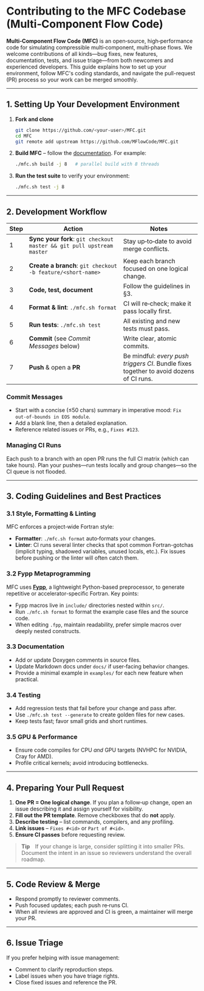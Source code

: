 # Contributing to the MFC Codebase (Multi‑Component Flow Code)

**Multi‑Component Flow Code (MFC)** is an open‑source, high‑performance code for simulating compressible multi‑component, multi‑phase flows.
We welcome contributions of all kinds—bug fixes, new features, documentation, tests, and issue triage—from both newcomers and experienced developers.
This guide explains how to set up your environment, follow MFC's coding standards, and navigate the pull-request (PR) process so your work can be merged smoothly.

---

## 1. Setting Up Your Development Environment

1. **Fork and clone**
   ```bash
   git clone https://github.com/<your‑user>/MFC.git
   cd MFC
   git remote add upstream https://github.com/MFlowCode/MFC.git
   ```
2. **Build MFC** – follow the [documentation](https://mflowcode.github.io/documentation/md_getting-started.html). For example:
   ```bash
   ./mfc.sh build -j 8   # parallel build with 8 threads
   ```
3. **Run the test suite** to verify your environment:
   ```bash
   ./mfc.sh test -j 8
   ```

---

## 2. Development Workflow

| Step | Action | Notes |
|------|--------|-------|
| 1 | **Sync your fork**: `git checkout master && git pull upstream master` | Stay up‑to‑date to avoid merge conflicts. |
| 2 | **Create a branch**: `git checkout -b feature/<short‑name>` | Keep each branch focused on one logical change. |
| 3 | **Code, test, document** | Follow the guidelines in §3. |
| 4 | **Format & lint**: `./mfc.sh format` | CI will re‑check; make it pass locally first. |
| 5 | **Run tests**: `./mfc.sh test` | All existing and new tests must pass. |
| 6 | **Commit** (see *Commit Messages* below) | Write clear, atomic commits. |
| 7 | **Push** & open a **PR** | Be mindful: *every push triggers CI*. Bundle fixes together to avoid dozens of CI runs. |

### Commit Messages

- Start with a concise (≤50 chars) summary in imperative mood: `Fix out‑of‑bounds in EOS module`.
- Add a blank line, then a detailed explanation.
- Reference related issues or PRs, e.g., `Fixes #123`.

### Managing CI Runs

Each push to a branch with an open PR runs the full CI matrix (which can take hours).
Plan your pushes—run tests locally and group changes—so the CI queue is not flooded.

---

## 3. Coding Guidelines and Best Practices

### 3.1 Style, Formatting & Linting
MFC enforces a project‑wide Fortran style:
- **Formatter**: `./mfc.sh format` auto‑formats your changes.
- **Linter**: CI runs several linter checks that spot common Fortran-gotchas (implicit typing, shadowed variables, unused locals, etc.). Fix issues before pushing or the linter will often catch them.

### 3.2 Fypp Metaprogramming

MFC uses [**Fypp**](https://github.com/aradi/fypp), a lightweight Python-based preprocessor, to generate repetitive or accelerator-specific Fortran.
Key points:
- Fypp macros live in `include/` directories nested within `src/`.
- Run `./mfc.sh format` to format the example case files and the source code.
- When editing `.fpp`, maintain readability, prefer simple macros over deeply nested constructs.

### 3.3 Documentation

- Add or update Doxygen comments in source files.
- Update Markdown docs under `docs/` if user‑facing behavior changes.
- Provide a minimal example in `examples/` for each new feature when practical.

### 3.4 Testing

- Add regression tests that fail before your change and pass after.
- Use `./mfc.sh test --generate` to create golden files for new cases.
- Keep tests fast; favor small grids and short runtimes.

### 3.5 GPU & Performance

- Ensure code compiles for CPU *and* GPU targets (NVHPC for NVIDIA, Cray for AMD).
- Profile critical kernels; avoid introducing bottlenecks.

---

## 4. Preparing Your Pull Request

1. **One PR = One logical change**. If you plan a follow‑up change, open an issue describing it and assign yourself for visibility.
2. **Fill out the PR template**. Remove checkboxes that do **not** apply.
3. **Describe testing** – list commands, compilers, and any profiling.
4. **Link issues** – `Fixes #<id>` or `Part of #<id>`.
5. **Ensure CI passes** before requesting review.

> **Tip** If your change is large, consider splitting it into smaller PRs. Document the intent in an issue so reviewers understand the overall roadmap.

---

## 5. Code Review & Merge

- Respond promptly to reviewer comments.
- Push focused updates; each push re‑runs CI.
- When all reviews are approved and CI is green, a maintainer will merge your PR.

---

## 6. Issue Triage

If you prefer helping with issue management:
- Comment to clarify reproduction steps.
- Label issues when you have triage rights.
- Close fixed issues and reference the PR.

